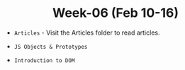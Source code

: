 <h1 align="center">Week-06 (Feb 10-16)</h1>

- `Articles` - Visit the Articles folder to read articles.

- `JS Objects & Prototypes`
- `Introduction to DOM`
